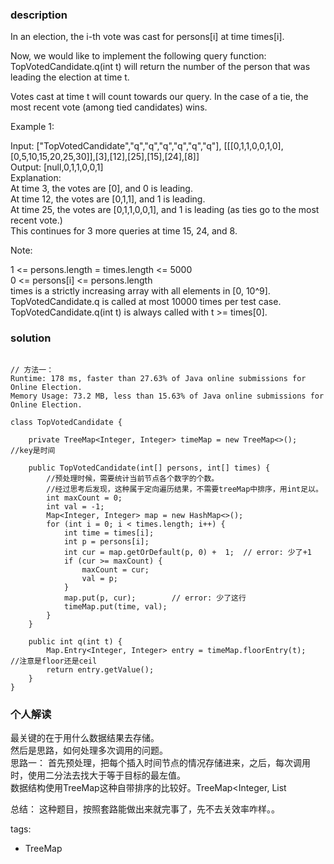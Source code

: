 ### description    
  In an election, the i-th vote was cast for persons[i] at time times[i].  
    
  Now, we would like to implement the following query function: TopVotedCandidate.q(int t) will return the number of the person that was leading the election at time t.    
    
  Votes cast at time t will count towards our query.  In the case of a tie, the most recent vote (among tied candidates) wins.  
    
     
    
  Example 1:  
    
  Input: ["TopVotedCandidate","q","q","q","q","q","q"], [[[0,1,1,0,0,1,0],[0,5,10,15,20,25,30]],[3],[12],[25],[15],[24],[8]]  
  Output: [null,0,1,1,0,0,1]  
  Explanation:   
  At time 3, the votes are [0], and 0 is leading.  
  At time 12, the votes are [0,1,1], and 1 is leading.  
  At time 25, the votes are [0,1,1,0,0,1], and 1 is leading (as ties go to the most recent vote.)  
  This continues for 3 more queries at time 15, 24, and 8.  
     
    
  Note:  
    
  1 <= persons.length = times.length <= 5000  
  0 <= persons[i] <= persons.length  
  times is a strictly increasing array with all elements in [0, 10^9].  
  TopVotedCandidate.q is called at most 10000 times per test case.  
  TopVotedCandidate.q(int t) is always called with t >= times[0].  
    
    
### solution    
```    
  
// 方法一：  
Runtime: 178 ms, faster than 27.63% of Java online submissions for Online Election.  
Memory Usage: 73.2 MB, less than 15.63% of Java online submissions for Online Election.  
    
class TopVotedCandidate {  
  
    private TreeMap<Integer, Integer> timeMap = new TreeMap<>();  //key是时间  
  
    public TopVotedCandidate(int[] persons, int[] times) {  
        //预处理时候，需要统计当前节点各个数字的个数。  
        //经过思考后发现，这种属于定向遍历结果，不需要treeMap中排序，用int足以。  
        int maxCount = 0;  
        int val = -1;  
        Map<Integer, Integer> map = new HashMap<>();  
        for (int i = 0; i < times.length; i++) {  
            int time = times[i];  
            int p = persons[i];  
            int cur = map.getOrDefault(p, 0) +  1;  // error: 少了+1  
            if (cur >= maxCount) {  
                maxCount = cur;  
                val = p;  
            }  
            map.put(p, cur);        // error: 少了这行  
            timeMap.put(time, val);  
        }  
    }  
  
    public int q(int t) {  
        Map.Entry<Integer, Integer> entry = timeMap.floorEntry(t);      //注意是floor还是ceil  
        return entry.getValue();  
    }  
}  
```    
    
### 个人解读    
  最关键的在于用什么数据结果去存储。  
  然后是思路，如何处理多次调用的问题。  
  思路一： 首先预处理，把每个插入时间节点的情况存储进来，之后，每次调用时，使用二分法去找大于等于目标的最左值。  
  数据结构使用TreeMap这种自带排序的比较好。TreeMap<Integer, List<Integer>  
    
  总结： 这种题目，按照套路能做出来就完事了，先不去关效率咋样。。    
    
tags:    
  -  TreeMap  
